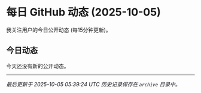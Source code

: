 # 每日 GitHub 动态 (2025-10-05)

我关注用户的今日公开动态 (每15分钟更新)。

## 今日动态

今天还没有新的公开动态。

---
*最后更新于 2025-10-05 05:39:24 UTC*
*历史记录保存在 `archive` 目录中。*
